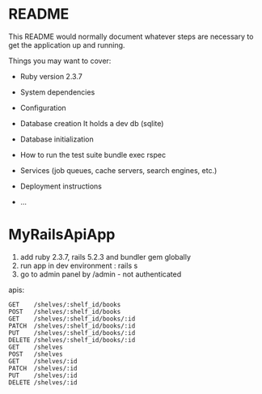 # README

This README would normally document whatever steps are necessary to get the
application up and running.

Things you may want to cover:

* Ruby version
2.3.7

* System dependencies

* Configuration

* Database creation
It holds a dev db (sqlite)

* Database initialization

* How to run the test suite
bundle exec rspec

* Services (job queues, cache servers, search engines, etc.)

* Deployment instructions

* ...
# MyRailsApiApp

1. add ruby 2.3.7, rails 5.2.3 and bundler gem globally 
2. run app in dev environment : rails s
3. go to admin panel by /admin - not authenticated 

apis:

`
GET    /shelves/:shelf_id/books                                                       
POST   /shelves/:shelf_id/books                                                      
GET    /shelves/:shelf_id/books/:id                                                  
PATCH  /shelves/:shelf_id/books/:id                                                   
PUT    /shelves/:shelf_id/books/:id                                                  
DELETE /shelves/:shelf_id/books/:id                                                 
GET    /shelves                                                                      
POST   /shelves                                                                     
GET    /shelves/:id                                                                  
PATCH  /shelves/:id                                                                   
PUT    /shelves/:id                                                                   
DELETE /shelves/:id
`                                                             